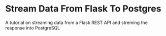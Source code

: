 # Stream Data From Flask To Postgres
A tutorial on streaming data from a Flask REST API and streming the response into PostgreSQL
